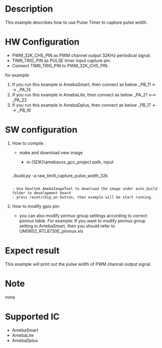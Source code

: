 # Description
This example describes how to use Pulse Timer to capture pulse width.

# HW Configuration

- PWM_32K_CH5_PIN as PWM channel output 32KHz periodical signal.
- TIM9_TRIG_PIN as PULSE timer input capture pin.
- Connect TIM9_TRIG_PIN to PWM_32K_CH5_PIN.

for example:

1. If you run this example in AmebaSmart, then connect as below
   _PB_11 <--> _PA_13
2.  If you run this example in AmebaLite, then connect as below
    _PA_21 <--> _PA_22
3. If you run this example in AmebaDplus, then connect as below
   _PB_17 <--> _PB_19

# SW configuration
1. How to compile :

   - make and download new image
   
     - in {SDK}\amebaxxx_gcc_project path, input
   
     ```shell
    ./build.py -a raw_tim9_capture_pulse_width_32k
     ```
   
     - Use Realtek AmebaImageTool to download the image under auto_build folder to development board
     - press reset/chip_en button, then example will be start running.
2. How to modify gpio pin:
   - you can also modify pinmux group settings according to correct pinmux table.
     For example:
     If you want to modify pinmux group setting in AmebaSmart, then you should refer to UM0602_RTL8730E_pinmux.xls

# Expect result
This example will print out the pulse width of PWM channel output signal.

# Note
none

# Supported IC

  - AmebaSmart
  - AmebaLite
  - AmebaDplus
